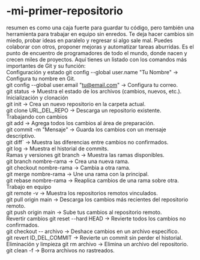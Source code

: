 # -mi-primer-repositorio
resumen
es como una caja fuerte para guardar tu código, pero también una herramienta para trabajar en equipo sin enredos. Te deja hacer cambios sin miedo, probar ideas en paralelo y regresar si
algo sale mal.
Puedes colaborar con otros, proponer mejoras y automatizar tareas aburridas. Es el punto de encuentro de programadores de todo el mundo, donde nacen y crecen miles de proyectos.
Aquí tienes un listado con los comandos más importantes de Git y su función:  
Configuración y estado 
git config --global user.name "Tu Nombre" → Configura tu nombre en Git.  
git config --global user.email "tu@email.com" → Configura tu correo.  
git status → Muestra el estado de los archivos (cambios, nuevos, etc.).  
Inicialización y clonación  
git init → Crea un nuevo repositorio en la carpeta actual.  
git clone URL_DEL_REPO → Descarga un repositorio existente.  
Trabajando con cambios  
git add → Agrega todos los cambios al área de preparación.  
git commit -m "Mensaje" → Guarda los cambios con un mensaje descriptivo.  
git diff` → Muestra las diferencias entre cambios no confirmados.  
git log → Muestra el historial de commits.  
Ramas y versiones
git branch → Muestra las ramas disponibles.  
git branch nombre-rama → Crea una nueva rama.  
git checkout nombre-rama → Cambia a otra rama.  
git merge nombre-rama → Une una rama con la principal.  
git rebase nombre-rama → Reaplica cambios de una rama sobre otra. 
Trabajo en equipo  
git remote -v → Muestra los repositorios remotos vinculados.  
git pull origin main → Descarga los cambios más recientes del repositorio remoto.  
git push origin main → Sube tus cambios al repositorio remoto.  
Revertir cambios
git reset --hard HEAD → Revierte todos los cambios no confirmados.  
git checkout -- archivo → Deshace cambios en un archivo específico.  
git revert ID_DEL_COMMIT → Revierte un commit sin perder el historial.  
Eliminación y limpieza
git rm archivo → Elimina un archivo del repositorio.  
git clean -f → Borra archivos no rastreados.  
